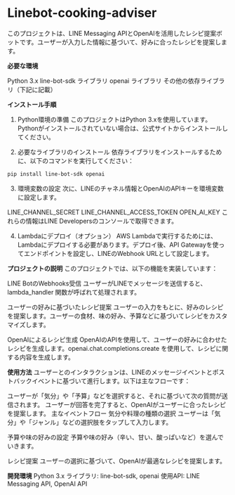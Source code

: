 # Linebot-cooking-adviser

このプロジェクトは、LINE Messaging APIとOpenAIを活用したレシピ提案ボットです。ユーザーが入力した情報に基づいて、好みに合ったレシピを提案します。

**必要な環境**

Python 3.x
line-bot-sdk ライブラリ
openai ライブラリ
その他の依存ライブラリ（下記に記載）


**インストール手順**

1. Python環境の準備
このプロジェクトはPython 3.xを使用しています。Pythonがインストールされていない場合は、公式サイトからインストールしてください。

2. 必要なライブラリのインストール
依存ライブラリをインストールするために、以下のコマンドを実行してください：

```bash
pip install line-bot-sdk openai
```

3. 環境変数の設定
次に、LINEのチャネル情報とOpenAIのAPIキーを環境変数に設定します。

LINE_CHANNEL_SECRET
LINE_CHANNEL_ACCESS_TOKEN
OPEN_AI_KEY
これらの情報はLINE Developersのコンソールで取得できます。

4. Lambdaにデプロイ（オプション）
AWS Lambdaで実行するためには、Lambdaにデプロイする必要があります。デプロイ後、API Gatewayを使ってエンドポイントを設定し、LINEのWebhook URLとして設定します。


**プロジェクトの説明**
このプロジェクトでは、以下の機能を実装しています：

LINE BotのWebhooks受信
ユーザーがLINEでメッセージを送信すると、lambda_handler 関数が呼ばれて処理されます。

ユーザーの好みに基づいたレシピ提案
ユーザーの入力をもとに、好みのレシピを提案します。ユーザーの食材、味の好み、予算などに基づいてレシピをカスタマイズします。

OpenAIによるレシピ生成
OpenAIのAPIを使用して、ユーザーの好みに合わせたレシピを生成します。openai.chat.completions.create を使用して、レシピに関する内容を生成します。

**使用方法**
ユーザーとのインタラクションは、LINEのメッセージイベントとポストバックイベントに基づいて進行します。以下は主なフローです：

ユーザーが「気分」や「予算」などを選択すると、それに基づいて次の質問が送信されます。
ユーザーが回答を完了すると、OpenAIがユーザーに合ったレシピを提案します。
主なイベントフロー
気分や料理の種類の選択
ユーザーは「気分」や「ジャンル」などの選択肢をタップして入力します。

予算や味の好みの設定
予算や味の好み（辛い、甘い、酸っぱいなど）を選んでいきます。

レシピ提案
ユーザーの選択に基づいて、OpenAIが最適なレシピを提案します。


**開発環境**
Python 3.x
ライブラリ: line-bot-sdk, openai
使用API: LINE Messaging API, OpenAI API
